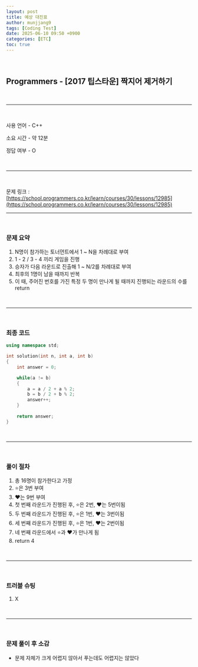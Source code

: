 ```yaml
---
layout: post
title: 예상 대진표
author: munjjang9
tags: [Coding Test]
date: 2025-06-10 09:50 +0900
categories: [ETC]
toc: true
---
```


<br>

## Programmers - [2017 팁스타운] 짝지어 제거하기

<br>

---

<br>

사용 언어 - C++

소요 시간 - 약 12분

정답 여부 - O

<br>

---

<br>

문제 링크 : [https://school.programmers.co.kr/learn/courses/30/lessons/12985](https://school.programmers.co.kr/learn/courses/30/lessons/12985)
<br>

---

<br>

### 문제 요약

1. N명이 참가하는 토너먼트에서 1 ~ N을 차례대로 부여
2. 1 - 2 / 3 - 4 끼리 게임을 진행
3. 승자가 다음 라운드로 진출해 1 ~ N/2를 차례대로 부여
4. 최후의 1명이 남을 때까지 반복
5. 이 때, 주어진 번호를 가진 특정 두 명이 만나게 될 때까지 진행되는 라운드의 수를 return

<br>

---

<br>

### 최종 코드

```cpp
using namespace std;

int solution(int n, int a, int b)
{
    int answer = 0;

    while(a != b)
    {
        a = a / 2 + a % 2;
        b = b / 2 + b % 2;
        answer++;
    }
    
    return answer;
}
```

<br>

---

<br>

### 풀이 절차
1. 총 16명이 참가한다고 가정
2. ⭐은 3번 부여
3. ❤️는 9번 부여
4. 첫 번째 라운드가 진행된 후, ⭐은 2번, ❤️는 5번이됨
5. 두 번째 라운드가 진행된 후, ⭐은 1번, ❤️는 3번이됨
6. 세 번째 라운드가 진행된 후, ⭐은 1번, ❤️는 2번이됨
7. 네 번째 라운드에서 ⭐과 ❤️가 만나게 됨
8. return 4

<br>

---

<br>

### 트러블 슈팅
1. X

<br>

---

<br>

### 문제 풀이 후 소감
- 문제 자체가 크게 어렵지 않아서 푸는데도 어렵지는 않았다